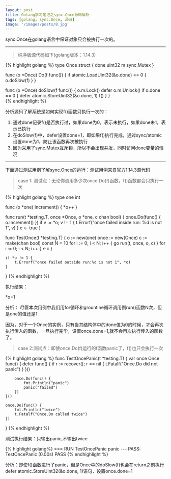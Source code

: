 ```yaml
---
layout: post
title: Golang学习笔记之sync.Once源码解析
tags: [golang, sync.Once, 源码]
image: '/images/posts/8.jpg'
---
```


sync.Once在golang语言中保证对象只会被执行一次的。

---

> 纯净版源代码如下(golang版本：1.14.3)

{% highlight golang %}
type Once struct {
    done uint32
    m    sync.Mutex
}

func (o *Once) Do(f func()) {
    if atomic.LoadUint32(&o.done) == 0 {
        o.doSlow(f)
    }
}

func (o *Once) doSlow(f func()) {
    o.m.Lock()
    defer o.m.Unlock()
    if o.done == 0 {
        defer atomic.StoreUint32(&o.done, 1)
        f()
    }
}   
{% endhighlight %}

分析源码了解系统是如何实现f()函数只执行一次的：

1. 通过done记录f()是否执行过，如果done为0，表示未执行，如果done未1，表示已执行
2. 在doSlow(f)中，defer设置done=1，即如果f()执行完成，通过sync/atomic设置done为1，防止该函数再次被执行
3. 因为采用了sync.Mutex互斥锁，所以不会出现并发，同时访问done变量的情况

---

下面通过测试用例了解sync.Once的运行：测试用例来自官方1.14.3源代码

> case 1: 测试点：无论你调用多少次once.Do(f)函数，f()函数都会只执行一次

{% highlight golang %}
type one int

func (o *one) Increment() {
    *o++
}

func run(t *testing.T, once *Once, o *one, c chan bool) {
    once.Do(func() {
        o.Increment()
    })
    if v := *o; v != 1 {
        t.Errorf("once failed inside run: %d is not 1", v)
    }
    c <- true
}

func TestOnce(t *testing.T) {
    o := new(one)
    once := new(Once)
    c := make(chan bool)
    const N = 10
    for i := 0; i < N; i++ {
        go run(t, once, o, c)
    }
    for i := 0; i < N; i++ {
        <-c
    }

    if *o != 1 {
        t.Errorf("once failed outside run:%d is not 1", *o)
    }
}
{% endhighlight %}  

执行结果：

*o=1

分析： 尽管本次用例中我们用for循环和grountine循环调用例run()函数N次，但是one的值还是1.

因为，对于一个Once的实例，只有当其结构体中的done值为0的时候，才会再次执行传入的函数，一旦执行完毕，设置once.done=1,就不会再次执行传入的函数了。

> case 2:测试点：即使once.Do(f)运行的f函数panic了，f()也只会执行一次

{% highlight golang %}
func TestOncePanic(t *testing.T) {
    var once Once
    func() {
        defer func() {
            if r := recover(); r == nil {
                t.Fatalf("Once.Do did not panic")
            }
        }()

        once.Do(func() {
            fmt.Println("panic")
            panic("failed")
        })
    }()

    once.Do(func() {
        fmt.Println("twice")
        t.Fatalf("Once.Do called twice")
    })
}
{% endhighlight %}

测试执行结果：只输出panic,不输出twice

{% highlight golang%}
=== RUN   TestOncePanic
panic
--- PASS: TestOncePanic (0.00s)
PASS
{% endhighlight %}

分析：即使f()函数进行了panic，但是Once中的doSlow(f)也会在return之前执行defer atomic.StoreUint32(&o.done, 1)语句，设置once.done=1
